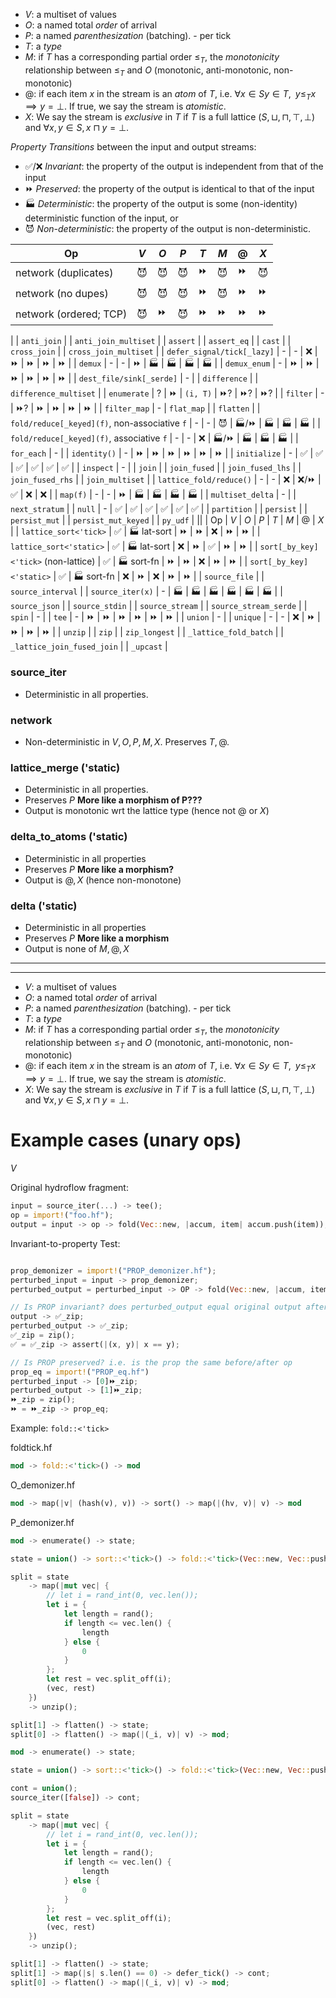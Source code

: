 - $V$: a multiset of values
- $O$: a named total *order* of arrival
- $P$: a named *parenthesization* (batching). - per tick
- $T$: a *type*
- $M$: if $T$ has a corresponding partial order $\le_T$, the *monotonicity* relationship between $\le_T$ and $O$ (monotonic, anti-monotonic, non-monotonic)
- $@$: if each item $x$ in the stream is an *atom* of $T$, i.e. $\forall x \in S y \in T, \; \; y \le_T x \implies y = \bot$. If true, we say the stream is *atomistic*.
- $X$: We say the stream is *exclusive* in $T$ if $T$ is a full lattice $(S, \sqcup, \sqcap, \top, \bot)$ and $\forall x, y \in S, x \sqcap y = \bot$.

*Property Transitions* between the input and output streams:
- ✅/❌ *Invariant*: the property of the output is independent from that of the input
- ⏩ *Preserved*: the property of the output is identical to that of the input
- 🏭 *Deterministic*: the property of the output is some (non-identity) deterministic function of the input, or
- 😈 *Non-deterministic*: the property of the output is non-deterministic.

| Op  | $V$ | $O$ | $P$ | $T$ | $M$ | $@$ | $X$ |
| --- | --- | --- | --- | --- | --- | --- | --- |
| network (duplicates) | 😈 | 😈 | 😈 | ⏩ | 😈 | ⏩ | 😈 |
| network (no dupes) | 😈 | 😈 | 😈 | ⏩ | 😈 | ⏩ | ⏩ |
| network (ordered; TCP) | 😈 | ⏩ | 😈 | ⏩ | ⏩ | ⏩ | ⏩ |
|
| `anti_join` |
| `anti_join_multiset` |
| `assert` |
| `assert_eq` |
| `cast` |
| `cross_join` |
| `cross_join_multiset` |
| `defer_signal/tick[_lazy]` | - |  - | ❌ | ⏩ | ⏩ | ⏩ | ⏩ |
| `demux` | - |  - | ⏩ | 🏭 | 🏭 | 🏭 | 🏭 |
| `demux_enum` |  - | ⏩ | ⏩ | ⏩ | ⏩ | ⏩ | ⏩ |
| `dest_file/sink[_serde]` | - |
| `difference` |
| `difference_multiset` |
| `enumerate` | ? | ⏩ | `(i, T)` | ⏩? | ⏩? | ⏩? |
| `filter` | - | ⏩? | ⏩ | ⏩ | ⏩ | ⏩ |
| `filter_map` | -
| `flat_map` |
| `flatten` |
| `fold/reduce[_keyed](f)`, non-associative `f` | - | - |  😈 | 🏭/⏩ | 🏭 | 🏭 | 🏭 |
| `fold/reduce[_keyed](f)`, associative `f` | - | - |  ❌ | 🏭/⏩ | 🏭 | 🏭 | 🏭 |
| `for_each` | - |
| `identity()` | - |  ⏩ | ⏩ | ⏩ | ⏩ | ⏩ | ⏩ |
| `initialize` | - |  ✅ | ✅ | ✅ | ✅ | ✅ | ✅ |
| `inspect` | - |
| `join` |
| `join_fused` |
| `join_fused_lhs` |
| `join_fused_rhs` |
| `join_multiset` |
| `lattice_fold/reduce()` | - | - | ❌ | ❌/⏩ | ✅ | ❌ | ❌ |
| `map(f)` | - | - | ⏩ | 🏭 | 🏭 | 🏭 | 🏭 |
| `multiset_delta` | - |
| `next_stratum` |
| `null` | - | ✅ | ✅ | ✅ | ✅ | ✅ | ✅ |
| `partition` |
| `persist` |
| `persist_mut` |
| `persist_mut_keyed` |
| `py_udf` |
||
| Op  | $V$ | $O$ | $P$ | $T$ | $M$ | $@$ | $X$ |
| `lattice_sort<'tick>` | ✅ | 🏭 lat-sort | ⏩ | ⏩ | ❌ | ⏩ | ⏩ |
| `lattice_sort<'static>` | ✅ | 🏭 lat-sort | ❌ | ⏩ | ✅ | ⏩ | ⏩ |
| `sort[_by_key]<'tick>` (non-lattice) | ✅ | 🏭 sort-fn | ⏩ | ⏩ | ❌ | ⏩ | ⏩ |
| `sort[_by_key]<'static>` | ✅ | 🏭 sort-fn | ❌ | ⏩ | ❌ | ⏩ | ⏩ |
| `source_file` |
| `source_interval` |
| `source_iter(x)` | - | 🏭 | 🏭 | 🏭 | 🏭 | 🏭 | 🏭 |
| `source_json` |
| `source_stdin` |
| `source_stream` |
| `source_stream_serde` |
| `spin` | - |
| `tee` | - | ⏩ | ⏩ | ⏩ | ⏩ | ⏩ | ⏩ |
| `union` | - |
| `unique` | - | - | ❌ | ⏩ | ⏩ | ⏩ | ⏩ |
| `unzip` |
| `zip` |
| `zip_longest` |
| `_lattice_fold_batch` |
| `_lattice_join_fused_join` |
| `_upcast` |

### source_iter
- Deterministic in all properties.

### network
- Non-deterministic in $V, O, P, M, X$. Preserves $T, @$.

### lattice_merge ('static)
- Deterministic in all properties.
- Preserves $P$ **More like a morphism of P???**
- Output is monotonic wrt the lattice type (hence not $@$ or $X$)

### delta_to_atoms ('static)
- Deterministic in all properties
- Preserves $P$ **More like a morphism?**
- Output is $@,X$ (hence non-monotone)

### delta ('static)
- Deterministic in all properties
- Preserves $P$ **More like a morphism**
- Output is none of $M,@,X$

---
---

- $V$: a multiset of values
- $O$: a named total *order* of arrival
- $P$: a named *parenthesization* (batching). - per tick
- $T$: a *type*
- $M$: if $T$ has a corresponding partial order $\le_T$, the *monotonicity* relationship between $\le_T$ and $O$ (monotonic, anti-monotonic, non-monotonic)
- $@$: if each item $x$ in the stream is an *atom* of $T$, i.e. $\forall x \in S y \in T, \; \; y \le_T x \implies y = \bot$. If true, we say the stream is *atomistic*.
- $X$: We say the stream is *exclusive* in $T$ if $T$ is a full lattice $(S, \sqcup, \sqcap, \top, \bot)$ and $\forall x, y \in S, x \sqcap y = \bot$.

# Example cases (unary ops)

$V$

Original hydroflow fragment:
```rust
input = source_iter(...) -> tee();
op = import!("foo.hf");
output = input -> op -> fold(Vec::new, |accum, item| accum.push(item));
```
Invariant-to-property Test:
```rust

prop_demonizer = import!("PROP_demonizer.hf");
perturbed_input = input -> prop_demonizer;
perturbed_output = perturbed_input -> OP -> fold(Vec::new, |accum, item| accum.push(item));

// Is PROP invariant? does perturbed_output equal original output after demonization of PROP
output -> ✅_zip;
perturbed_output -> ✅_zip;
✅_zip = zip();
✅ = ✅_zip -> assert(|(x, y)| x == y);

// Is PROP preserved? i.e. is the prop the same before/after op
prop_eq = import!("PROP_eq.hf")
perturbed_input -> [0]⏩_zip;
perturbed_output -> [1]⏩_zip;
⏩_zip = zip();
⏩ = ⏩_zip -> prop_eq;
```

Example: `fold::<'tick>`

foldtick.hf
```rust
mod -> fold::<'tick>() -> mod
```
O_demonizer.hf
```rust
mod -> map(|v| (hash(v), v)) -> sort() -> map(|(hv, v)| v) -> mod
```

P_demonizer.hf
```rust
mod -> enumerate() -> state;

state = union() -> sort::<'tick>() -> fold::<'tick>(Vec::new, Vec::push);

split = state
    -> map(|mut vec| {
        // let i = rand_int(0, vec.len());
        let i = {
            let length = rand();
            if length <= vec.len() {
                length
            } else {
                0
            }
        };
        let rest = vec.split_off(i);
        (vec, rest)
    })
    -> unzip();

split[1] -> flatten() -> state;
split[0] -> flatten() -> map(|(_i, v)| v) -> mod;
```

```rust
mod -> enumerate() -> state;

state = union() -> sort::<'tick>() -> fold::<'tick>(Vec::new, Vec::push);

cont = union();
source_iter([false]) -> cont;

split = state
    -> map(|mut vec| {
        // let i = rand_int(0, vec.len());
        let i = {
            let length = rand();
            if length <= vec.len() {
                length
            } else {
                0
            }
        };
        let rest = vec.split_off(i);
        (vec, rest)
    })
    -> unzip();

split[1] -> flatten() -> state;
split[1] -> map(|s| s.len() == 0) -> defer_tick() -> cont;
split[0] -> flatten() -> map(|(_i, v)| v) -> mod;
```